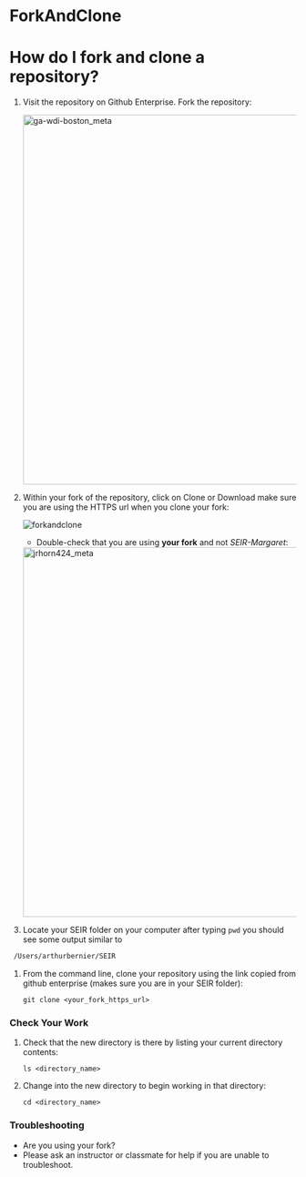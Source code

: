 # ForkAndClone

How do I fork and clone a repository?
=====================================

1. Visit the repository on Github Enterprise. Fork the repository:
    
    <img width="650" alt="ga-wdi-boston_meta" src="https://cloud.githubusercontent.com/assets/388761/10289480/724c1d56-6b6c-11e5-9c34-cf0138658d0c.png">

1. Within your fork of the repository, click on Clone or Download make sure you are using the HTTPS url when you clone your fork:

    ![forkandclone](https://media.git.generalassemb.ly/user/5694/files/48b96d80-d09f-11e9-93a4-e7a8ca755f5d)

    - Double-check that you are using **your fork** and not _SEIR-Margaret_:

    <img width="650" alt="jrhorn424_meta" src="https://cloud.githubusercontent.com/assets/388761/10289547/e02c1dc6-6b6c-11e5-9c26-a33f09a891f8.png">
1. Locate your SEIR folder on your computer after typing `pwd` you should see some output similar to 
  ```bash
   /Users/arthurbernier/SEIR
  ```
1. From the command line, clone your repository using the link copied from github enterprise (makes sure you are in your SEIR folder):
    ```
    git clone <your_fork_https_url>
    ```
### Check Your Work

1. Check that the new directory is there by listing your current directory contents:
   ```
   ls <directory_name>
   ``` 

1. Change into the new directory to begin working in that directory:
   ```
   cd <directory_name>
   ```

### Troubleshooting 
 - Are you using your fork? 
 - Please ask an instructor or classmate for help if you are unable to troubleshoot.
